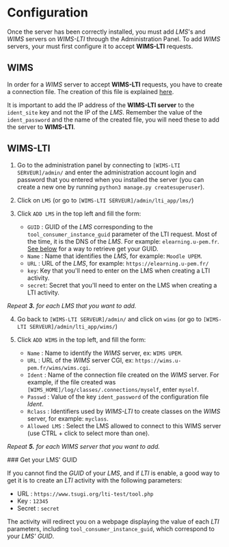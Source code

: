 # Configuration

Once the server has been correctly installed, you must add *LMS*'s and *WIMS* servers on
*WIMS-LTI* through the Administration Panel. To add *WIMS* servers, your must first configure
it to accept **WIMS-LTI** requests.

## WIMS

In order for a *WIMS* server to accept **WIMS-LTI** requests, you have to create
a connection file. The creation of this file is explained 
[here](https://wimsapi.readthedocs.io/#configuration).

It is important to add the IP address of the **WIMS-LTI server** to the 
`ident_site` key and not the IP of the *LMS*.
Remember the value of the `ident_password` and the name of the created file,
you will need these to add the server to **WIMS-LTI**.


## WIMS-LTI

1. Go to the administration panel by connecting to `[WIMS-LTI SERVEUR]/admin/` and
enter the administration account login and password that you entered when you installed
the server (you can create a new one by running `python3 manage.py createsuperuser`).

2. Click on `LMS` (or go to  `[WIMS-LTI SERVEUR]/admin/lti_app/lms/`)

3. Click `ADD LMS` in the top left and fill the form:
    * `GUID` : GUID of the *LMS* corresponding to the `tool_consumer_instance_guid` parameter
               of the LTI request. Most of the time, it is the DNS of the *LMS*.
               For example: `elearning.u-pem.fr`. [See below](#get-your-lms-guid) for a way to retrieve get your GUID.
    * `Name` : Name that identifies the *LMS*, for example: `Moodle UPEM`.
    * `URL` : URL of the *LMS*, for example: `https://elearning.u-pem.fr/`
    * `key`: Key that you'll need to enter on the LMS when creating a LTI activity.
    * `secret`: Secret that you'll need to enter on the LMS when creating a LTI activity.
    
*Repeat ***3.*** for each *LMS* that you want to add.*


4. Go back to `[WIMS-LTI SERVEUR]/admin/` and click on `wims` (or go to `[WIMS-LTI SERVEUR]/admin/lti_app/wims/`)

5. Click `ADD WIMS` in the top left, and fill the form:
    * `Name` : Name to identify the *WIMS* server, ex: `WIMS UPEM`.
    * `URL` : URL of the *WIMS* server CGI, ex: `https://wims.u-pem.fr/wims/wims.cgi`.
    * `Ident` : Name of the connection file created on the *WIMS* server. 
                For example, if the file created was `[WIMS_HOME]/log/classes/.connections/myself`,
                enter `myself`.
    * `Passwd` : Value of the key `ident_password` of the configuration file *Ident*.
    * `Rclass` : Identifiers used by *WIMS-LTI* to create classes on the *WIMS* server,
                 for example: `myclass`.
    * `Allowed LMS` : Select the LMS allowed to connect to this WIMS server (use CTRL + click to 
      select more than one).
    
*Repeat ***5.*** for each *WIMS* server that you want to add.*


### Get your LMS' GUID

If you cannot find the *GUID* of your *LMS*, and if *LTI* is enable, a good way to get it is
to create an *LTI* activity with the following parameters:

* URL : `https://www.tsugi.org/lti-test/tool.php`
* Key : `12345`
* Secret : `secret`

The activity will redirect you on a webpage displaying the value of each *LTI* parameters,
including `tool_consumer_instance_guid`, which correspond to your *LMS' GUID*.